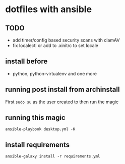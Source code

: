 # dotfiles with ansible

## TODO
* add timer/config based security scans with clamAV
* fix localectl or add to .xinitrc to set locale

## install before
* python, python-virtualenv and one more

## running post install from archinstall
First `sudo su` as the user created to then run the magic

## running this magic
`ansible-playbook desktop.yml -K`

## install requirements
`ansible-galaxy install -r requirements.yml`